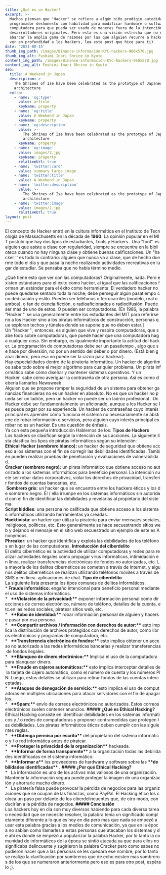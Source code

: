 ```yaml
---
title: ¿Qué es un Hacker?
excerpt: >-
  Muchos piensan que "Hacker" se refiere a algún niño prodigio autodidacta o
  programador deshonesto con habilidad para modificar hardware o software de
  computadora para que pueda ser usado de maneras fuera de la intención de los
  desarrolladores originales. Pero esta es una visión estrecha que no comienza a
  abarcar la amplia gama de razones por las que alguien recurre a hackear. (Para
  ver en profundidad a los hackers, lea este post que hice para ti)
date: '2021-08-15'
thumb_img_path: /images/Binance-información-KYC-hackers-960x570.jpg
thumb_img_alt: Fushimi Inari Shrine in Kyoto
content_img_path: /images/Binance-información-KYC-hackers-960x570.jpg
content_img_alt: Fushimi Inari Shrine in Kyoto
seo:
  title: A Weekend in Japan
  description: >-
    The Shrines of Ise have been celebrated as the prototype of Japanese
    architecture
  extra:
    - name: 'og:type'
      value: article
      keyName: property
    - name: 'og:title'
      value: A Weekend in Japan
      keyName: property
    - name: 'og:description'
      value: >-
        The Shrines of Ise have been celebrated as the prototype of Japanese
        architecture
      keyName: property
    - name: 'og:image'
      value: images/2.jpg
      keyName: property
      relativeUrl: true
    - name: 'twitter:card'
      value: summary_large_image
    - name: 'twitter:title'
      value: A Weekend in Japan
    - name: 'twitter:description'
      value: >-
        The Shrines of Ise have been celebrated as the prototype of Japanese
        architecture
    - name: 'twitter:image'
      value: images/2.jpg
      relativeUrl: true
layout: post
---
```

El concepto de Hacker entró en la cultura informática en el Instituto de Tecnología de Massachusetts en la década de **1960**. La opinión popular en el MIT postuló que hay dos tipos de estudiantes, Tools y Hackers . Una "tool'' es alguien que asiste a clase con regularidad, siempre se encuentra en la biblioteca cuando no hay ninguna clase y obtiene buenas calificaciones. Un "hacker '' es todo lo contrario: alguien que nunca va a clase, que de hecho duerme todo el día y que pasa la noche realizando actividades recreativas en lugar de estudiar. Se pensaba que no había término medio.

¿Qué tiene esto que ver con las computadoras? Originalmente, nada. Pero existen estándares para el éxito como hacker, al igual que las calificaciones forman un estándar para el éxito como herramienta. El verdadero hacker no puede quedarse sentado toda la noche; debe perseguir algún pasatiempo con dedicación y estilo. Pueden ser teléfonos o ferrocarriles (modelo, real o ambos), o fan de ciencia ficción, o radioaficionados o radiodifusión. Puede ser más de uno de estos. O pueden ser computadoras. \[En 1986, la palabra "Hacker '' se usa generalmente entre los estudiantes del MIT para referirse no a los Hacker sino a los piratas informáticos de construcción, personas que exploran techos y túneles donde se supone que no deben estar.]
Un "Hacker '', entonces, es alguien que vive y respira computadoras, que sabe todo sobre computadoras, que puede hacer que una computadora haga cualquier cosa. Sin embargo, es igualmente importante la actitud del hacker. La programación de computadoras debe ser un pasatiempo , algo que se hace por diversión, no por un sentido del deber o por dinero. (Está bien ganar dinero, pero esa no puede ser la razón para hackear).
Hay especialidades dentro de la piratería informática. Un hacker de algoritmos sabe todo sobre el mejor algoritmo para cualquier problema. Un pirata informático sabe cómo diseñar y mantener sistemas operativos. Y un Hacker  sabe cómo averiguar la contraseña de otra persona. Así es como debería llamarlos Newsweek .
Alguien que se propone romper la seguridad de un sistema para obtener ganancias financieras no es un hacker en absoluto. No es que un hacker no pueda ser un ladrón, pero un hacker no puede ser un ladrón profesional . Un Hacker debe ser fundamentalmente un aficionado, aunque a los Hacker se les puede pagar por su experiencia. Un hacker de contraseñas cuyo interés principal es aprender cómo funciona el sistema no necesariamente se abstiene de robar información o servicios, pero alguien cuyo interés principal es robar no es un hacker. Es una cuestión de énfasis.
Ya con esta pequeña introducción Hablemos de los:
**Tipos de Hackers**
Los hackers se clasifican según la intención de sus acciones. La siguiente lista clasifica los tipos de piratas informáticos según su intención:
**Ethical Hacker (sombrero blanco):** un hacker de seguridad que obtiene acceso a los sistemas con el fin de corregir las debilidades identificadas. También pueden realizar pruebas de penetración y evaluaciones de vulnerabilidad.
**Cracker (sombrero negro):** un pirata informático que obtiene acceso no autorizado a los sistemas informáticos para beneficio personal. La intención suele ser robar datos corporativos, violar los derechos de privacidad, transferir fondos de cuentas bancarias, etc.
 **Sombrero gris:** un hacker que se encuentra entre los hackers éticos y los de sombrero negro. Él / ella irrumpe en los sistemas informáticos sin autoridad con el fin de identificar las debilidades y revelarlas al propietario del sistema.
**Script kiddies:** una persona no calificada que obtiene acceso a los sistemas informáticos utilizando herramientas ya creadas.
**Hacktivista:** un hacker que utiliza la piratería para enviar mensajes sociales, religiosos, políticos, etc. Esto generalmente se hace secuestrando sitios web y dejando el mensaje en el sitio web secuestrado un ejemplo de este es Anonymous.
**Phreaker:** un hacker que identifica y explota las debilidades de los teléfonos en lugar de las computadoras.
**Introducción del ciberdelito**
El delito cibernético es la actividad de utilizar computadoras y redes para realizar actividades ilegales como propagar virus informáticos, intimidación en línea, realizar transferencias electrónicas de fondos no autorizadas, etc. La mayoría de los delitos cibernéticos se cometen a través de Internet, y algunos delitos cibernéticos se realizan utilizando teléfonos móviles a través de SMS y en línea. aplicaciones de chat.
**Tipo de ciberdelito**
La siguiente lista presenta los tipos comunes de delitos informáticos:
\* **Fraude informático:** engaño intencional para beneficio personal mediante el uso de sistemas informáticos.
\*   **\*\*Violación de la privacidad:\*\*** exponer información personal como direcciones de correo electrónico, número de teléfono, detalles de la cuenta, etc.en las redes sociales, piratear sitios web, etc.
\*   **\*\*Robo de identidad:\*\*** robar información personal de alguien y hacerse pasar por esa persona.
\*   **\*\*Compartir archivos / información con derechos de autor:\*\*** esto implica la distribución de archivos protegidos con derechos de autor, como libros electrónicos y programas de computadora, etc.
\*   **\*\*Transferencia electrónica de fondos:\*\*** esto implica obtener un acceso no autorizado a las redes informáticas bancarias y realizar transferencias de fondos ilegales.
\*   **\*\*Blanqueo de dinero electrónico:\*\*** Implica el uso de la computadora para blanquear dinero.
\*   **\*\*Fraude en cajeros automáticos:\*\*** esto implica interceptar detalles de la tarjeta de cajero automático, como el número de cuenta y los números PIN. Luego, estos detalles se utilizan para retirar fondos de las cuentas interceptadas.
\*   **\*\*Ataques de denegación de servicio:\*\*** esto implica el uso de computadoras en múltiples ubicaciones para atacar servidores con el fin de apagarlos.
\*   **\*\*Spam:\*\*** envío de correos electrónicos no autorizados. Estos correos electrónicos suelen contener anuncios.
**##### ¿Qué es Ethical Hacking?**
Ethical Hacking consiste en identificar debilidades en los sistemas informáticos y / o redes de computadoras y proponer contramedidas que protegen las debilidades. Los piratas informáticos éticos deben cumplir con las siguientes reglas.
\*   **\*\*Obtenga permiso por escrito\*\*** del propietario del sistema informático y / o red informática antes de piratear.
\*   **\*\*Proteger la privacidad de la organización\*\*** hackeada.
\*   **\*\*Informar de forma transparente\*\*** a la organización todas las debilidades identificadas en el sistema informático.
\*   **\*\*Informar a\*\*** los proveedores de hardware y software sobre las **\*\*debilidades identificadas\*\*** .
**##### ¿Por qué Ethical Hacking?**
\*   La información es uno de los activos más valiosos de una organización. Mantener la información segura puede proteger la imagen de una organización y ahorrarle mucho dinero.
\*   La piratería falsa puede provocar la pérdida de negocios para las organizaciones que se ocupan de las finanzas, como PayPal. El Hacking ético los coloca un paso por delante de los ciberdelincuentes que, de otro modo, conducirían a la pérdida de negocios.
**##### Conclusión**
Los hackers hoy en día son muy diversos habiendo para cada diversa tarea o necesidad que se necesite resolver, la palabra tenia un significado completamente diferente a lo que es hoy en día pero mas que nada se empezó a usar esta palabra gracias a los medios de comunicación, ya que en la época no sabían como llamarles a estas personas que atacaban los sistemas y de ahí es donde se empezó a popularizar la palabra Hacker, por lo tanto la comunidad de informáticos de la época se sintió atacada ya que para ellos no significaba delincuente y sugirieron la palabra Cracker pero como sabes no pudieron hacer que a las personas se les quedara ese nombre, por lo tanto se realizo la clarificación por sombreros que de echo existen mas sombreros de los que se numeraron anteriormente pero eso es para otro post, espéralo ;).
